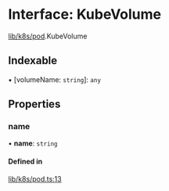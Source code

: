 # Interface: KubeVolume

[lib/k8s/pod](../modules/lib_k8s_pod.md).KubeVolume

## Indexable

▪ [volumeName: `string`]: `any`

## Properties

### name

• **name**: `string`

#### Defined in

[lib/k8s/pod.ts:13](https://github.com/headlamp-k8s/headlamp/blob/65bfc11e/frontend/src/lib/k8s/pod.ts#L13)

